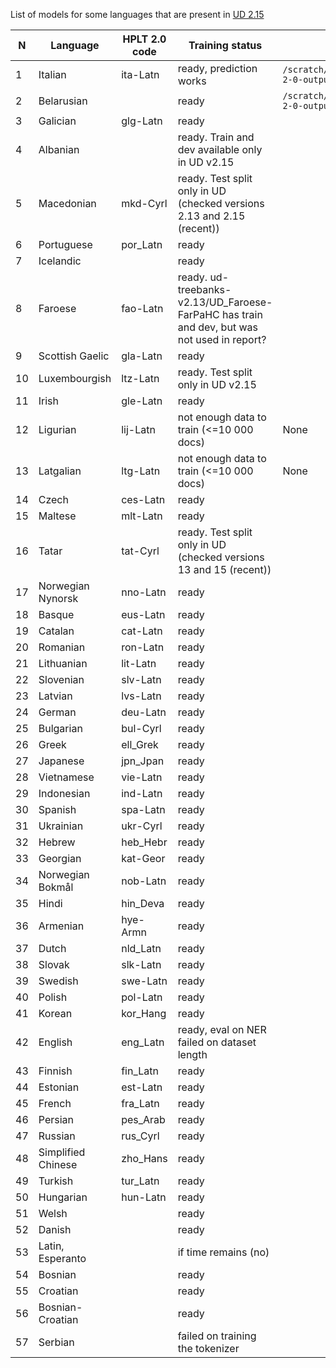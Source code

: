 List of models for some languages that are present in [UD 2.15](https://universaldependencies.org/#download) 

| N  | Language           | HPLT 2.0 code | Training status                                                                             | Model path                                                        |
|----|--------------------|---------------|---------------------------------------------------------------------------------------------|-------------------------------------------------------------------|
| 1  | Italian            | ita-Latn      | ready, prediction works                                                                     | `/scratch/project_465001386/hplt-2-0-output/hplt_hf_models/itaL/` |
| 2  | Belarusian         |               | ready                                                                                       | `/scratch/project_465001386/hplt-2-0-output/hplt_hf_models/belC/` |
| 3  | Galician           | glg-Latn      | ready                                                                                       |                                                                   |
| 4  | Albanian           |               | ready. Train and dev available only in UD v2.15                                             |                                                                   |
| 5  | Macedonian         | mkd-Cyrl      | ready. Test split only in UD (checked versions 2.13 and 2.15 (recent))                      |                                                                   |
| 6  | Portuguese         | por_Latn      | ready                                                                                       |                                                                   |
| 7  | Icelandic          |               | ready                                                                                       |                                                                   |
| 8  | Faroese            | fao-Latn      | ready. ud-treebanks-v2.13/UD_Faroese-FarPaHC has train and dev, but was not used in report? |                                                                   |
| 9  | Scottish Gaelic    | gla-Latn      | ready                                                                                       |                                                                   |
| 10 | Luxembourgish      | ltz-Latn      | ready. Test split only in UD v2.15                                                          |                                                                   |
| 11 | Irish              | gle-Latn      | ready                                                                                       |                                                                   |
| 12 | Ligurian           | lij-Latn      | not enough data to train (<=10 000 docs)                                                    | None                                                              |
| 13 | Latgalian          | ltg-Latn      | not enough data to train (<=10 000 docs)                                                    | None                                                                 |
|14| Czech              | ces-Latn      | ready                                                                                       | |
|15| Maltese            | mlt-Latn      | ready                                                                                       ||
|16| Tatar              | tat-Cyrl      | ready. Test split only in UD (checked versions 13 and 15 (recent))                          | |
|17| Norwegian Nynorsk  | nno-Latn      | ready                                                                                       ||
|18| Basque             | eus-Latn      | ready                                                                                       | |
|19| Catalan            | cat-Latn      | ready                                                                                       | |
|20| Romanian           | ron-Latn      | ready                                                                                       | |
|21| Lithuanian         | lit-Latn      | ready                                                                                       | |
|22| Slovenian          | slv-Latn      | ready                                                                                       | |
|23| Latvian            | lvs-Latn      | ready                                                                                       | |
|24| German             | deu-Latn      | ready                                                                                       | |
|25| Bulgarian          | bul-Cyrl      | ready                                                                                       | |
|26| Greek              | ell_Grek      | ready                                                                                       | |
|27| Japanese           |  jpn_Jpan     | ready                                                                                       | |
|28| Vietnamese         | vie-Latn      | ready                                                                                       ||
|29| Indonesian         | ind-Latn      | ready                                                                                       ||
|30| Spanish            | spa-Latn      | ready                                                                                       ||
|31| Ukrainian          | ukr-Cyrl      | ready                                                                                       ||
|32| Hebrew             | heb_Hebr      | ready                                                                                       ||
|33| Georgian           | kat-Geor      | ready                                                                                       ||
|34| Norwegian Bokmål   | nob-Latn      | ready                                                                                       ||
|35| Hindi              | hin_Deva      | ready                                                                                       ||
|36| Armenian           | hye-Armn      | ready                                                                                       ||
|37| Dutch              | nld_Latn      | ready                                                                                       ||
|38| Slovak             | slk-Latn      | ready                                                                                       ||
|39| Swedish            | swe-Latn      | ready                                                                                       ||
|40| Polish             | pol-Latn      | ready                                                                                       ||
|41| Korean             | kor_Hang      | ready                                                                                       ||
|42| English            | eng_Latn      | ready, eval on NER failed on dataset length                                                 ||
|43| Finnish            | fin_Latn      | ready                                                                                       ||
|44| Estonian           | est-Latn      | ready                                                                                       ||
|45| French             | fra_Latn      | ready                                                                                       ||
|46| Persian            | pes_Arab      | ready                                                                                       ||
|47| Russian            | rus_Cyrl      | ready                                                                                       ||
|48| Simplified Chinese | zho_Hans      | ready                                                                                       ||
|49| Turkish            | tur_Latn      | ready                                                                                       ||
|50| Hungarian          | hun-Latn      | ready                                                                                       ||
|51| Welsh              |               | ready                                                                                       ||
|52| Danish             |               | ready                                                                                       ||
|53| Latin, Esperanto   |               | if time remains (no)                                                                        ||
|54| Bosnian            | | ready                                                                                       ||
|55| Croatian           | | ready                                                                                       ||
|56|Bosnian-Croatian| | ready                                                                                       ||
|57|Serbian| | failed on training the tokenizer                                                            ||
